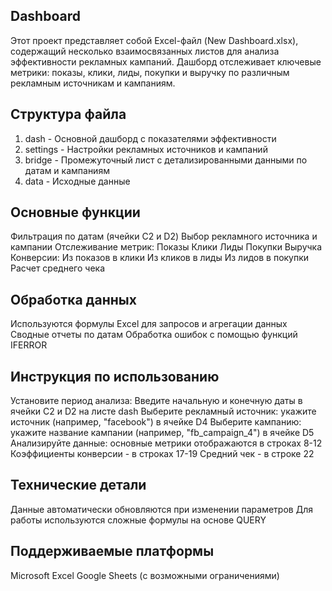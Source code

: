 ## Dashboard

Этот проект представляет собой Excel-файл (New Dashboard.xlsx), содержащий несколько взаимосвязанных листов для анализа эффективности рекламных кампаний. Дашборд отслеживает ключевые метрики: показы, клики, лиды, покупки и выручку по различным рекламным источникам и кампаниям.

## Структура файла
1. dash - Основной дашборд с показателями эффективности
2. settings - Настройки рекламных источников и кампаний
3. bridge - Промежуточный лист с детализированными данными по датам и кампаниям
4. data - Исходные данные

## Основные функции
Фильтрация по датам (ячейки C2 и D2)
Выбор рекламного источника и кампании
Отслеживание метрик:
Показы
Клики
Лиды
Покупки
Выручка
Конверсии:
Из показов в клики
Из кликов в лиды
Из лидов в покупки
Расчет среднего чека

## Обработка данных
Используются формулы Excel для запросов и агрегации данных
Сводные отчеты по датам
Обработка ошибок с помощью функций IFERROR

## Инструкция по использованию
Установите период анализа:
Введите начальную и конечную даты в ячейки C2 и D2 на листе dash
Выберите рекламный источник: укажите источник (например, "facebook") в ячейке D4
Выберите кампанию: укажите название кампании (например, "fb_campaign_4") в ячейке D5
Анализируйте данные: основные метрики отображаются в строках 8-12
Коэффициенты конверсии - в строках 17-19
Средний чек - в строке 22

## Технические детали
Данные автоматически обновляются при изменении параметров
Для работы используются сложные формулы на основе QUERY
## Поддерживаемые платформы
Microsoft Excel
Google Sheets (с возможными ограничениями)

